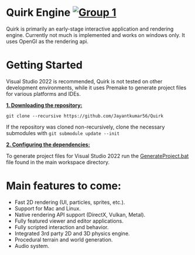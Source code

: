 # Quirk Engine [![Group 1](https://github.com/user-attachments/assets/7c07abde-6e3a-4d22-b4fc-849b8c9e728c)](https://github.com/Jayantkumar56/Quirk/blob/master/LICENSE)

Quirk is primarily an early-stage interactive application and rendering engine. Currently not much is implemented and works on windows only. It uses OpenGl as the rendering api.

# Getting Started

Visual Studio 2022 is recommended, Quirk is not tested on other development environments, while it uses Premake to generate project files for various platforms and IDEs.

<ins>**1. Downloading the repository:**</ins>

```git clone --recursive https://github.com/Jayantkumar56/Quirk```

If the repository was cloned non-recursively, clone the necessary submodules with ```git submodule update --init```

<u>**2. Configuring the dependencies:**</u>

To generate project files for Visual Studio 2022 run the [GenerateProject.bat](https://github.com/Jayantkumar56/Quirk/blob/master/GenerateProject.bat) file found in the main workspace directory.

# Main features to come:

* Fast 2D rendering (UI, particles, sprites, etc.).
* Support for Mac and Linux.
* Native rendering API support (DirectX, Vulkan, Metal).
* Fully featured viewer and editor applications.
* Fully scripted interaction and behavior.
* Integrated 3rd party 2D and 3D physics engine.
* Procedural terrain and world generation.
* Audio system.
